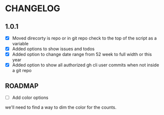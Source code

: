 # CHANGELOG

## 1.0.1

- [x] Moved direcorty is repo or in git repo check to the top of the script as a variable
- [x] Added options to show issues and todos
- [x] Added option to change date range from 52 week to full width or this year
- [x] Added option to show all authorized gh cli user commits when not inside a git repo

## ROADMAP

- [ ] Add color options

we'll need to find a way to dim the color for the counts.
